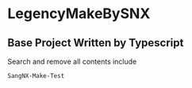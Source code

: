 # LegencyMakeBySNX
## Base Project Written by Typescript

Search and remove all contents include

```bash
SangNX-Make-Test
```
